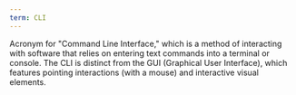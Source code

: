 ```yaml
---
term: CLI
---
```


Acronym for "Command Line Interface," which is a method of interacting with software that relies on entering text commands into a terminal or console. The CLI is distinct from the GUI (Graphical User Interface), which features pointing interactions (with a mouse) and interactive visual elements.